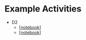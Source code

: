 # Example Activities

- D2
  - [[notebook](https://github.com/psychemedia/OU-TM11N/blob/master/d2/geocodingDemos.ipynb)]
  - [[notebook](https://github.com/psychemedia/OU-TM11N/blob/master/d2/simpleMapDemo.ipynb)]
